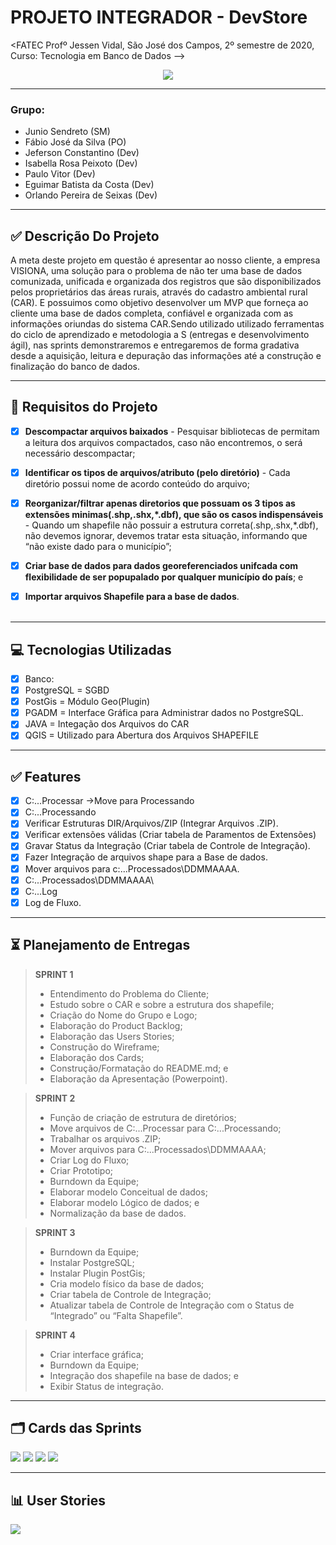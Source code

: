 # PROJETO INTEGRADOR - DevStore
<FATEC Profº Jessen Vidal, São José dos Campos, 2º semestre de 2020, Curso: Tecnologia em Banco de Dados -->
<!--img src="Imagens PI/Logo_Fatec.png"-->
<p align="center">
<img src="/Imagens PI/logo.jpg">


_________________________________________________________________________________________________
### **Grupo:**
- Junio Sendreto  (SM)
- Fábio José da Silva  (PO)
- Jeferson Constantino (Dev)
- Isabella Rosa Peixoto (Dev)
- Paulo Vitor (Dev)
- Eguimar Batista da Costa (Dev)
- Orlando Pereira de Seixas (Dev)
_________________________________________________________________________________________________

## :white_check_mark: Descrição Do Projeto
A meta deste projeto em questão é apresentar ao nosso cliente, a empresa VISIONA, uma solução para o problema de não ter uma base de dados comunizada, unificada e organizada dos registros que são disponibilizados pelos proprietários das áreas rurais, através do cadastro ambiental rural (CAR).   E possuimos como objetivo desenvolver um MVP que forneça ao cliente uma base de dados completa, confiável e organizada com as informações oriundas do sistema CAR.Sendo utilizado utilizado ferramentas do ciclo de aprendizado e metodologia a S (entregas e desenvolvimento ágil), nas sprints demonstraremos e entregaremos de forma gradativa desde a aquisição, leitura e depuração das informações até a construção e finalização do banco de dados.

________________________________________________________________________________________________

## :green_book: Requisitos do Projeto

 - [x]  **Descompactar arquivos baixados** - Pesquisar bibliotecas de permitam a leitura dos arquivos compactados, caso não encontremos, o será necessário descompactar;

 - [x]  **Identificar os tipos de arquivos/atributo (pelo diretório)** - Cada diretório possui nome de acordo conteúdo do arquivo;

 - [x]  **Reorganizar/filtrar apenas diretorios que possuam os 3 tipos as extensões minimas(.shp,.shx,*.dbf), que são os casos indispensáveis** - Quando um shapefile não possuir a estrutura correta(.shp,.shx,*.dbf),  não devemos ignorar, devemos tratar esta situação, informando que “não existe dado para o município”;

 - [x]  **Criar base de dados para dados georeferenciados unifcada com flexibilidade de ser popupalado por qualquer município do país**; e

 - [x]  **Importar arquivos Shapefile para a base de dados**.<br><br>
________________________________________________________________________________________________
## :computer: Tecnologias Utilizadas 

 - [x] Banco:
 - [x] PostgreSQL 	= SGBD
 - [x] PostGis	= Módulo Geo(Plugin)
 - [x] PGADM	= Interface Gráfica para Administrar dados no PostgreSQL.
 - [x] JAVA	= Integação dos Arquivos do CAR
 - [x] QGIS = Utilizado para Abertura dos Arquivos SHAPEFILE
______________________________________________________________________________________________________

## :white_check_mark: Features
- [x] C:\...Processar ->Move para Processando
- [x] C:\...Processando
- [x] Verificar Estruturas DIR/Arquivos/ZIP (Integrar Arquivos .ZIP).
- [x] Verificar extensões válidas (Criar tabela de Paramentos de Extensões)
- [x] Gravar Status da Integração (Criar tabela de Controle de Integração).
- [x] Fazer Integração de arquivos shape para a Base de dados.
- [x] Mover arquivos para c:\...Processados\DDMMAAAA\.
- [x] C:\...Processados\DDMMAAAA\ 	
- [x] C:\...Log	
- [x] Log de Fluxo.
________________________________________________________________________________________________

## :hourglass_flowing_sand: Planejamento de Entregas
>  **SPRINT 1**
>- Entendimento do Problema do Cliente;
>- Estudo sobre o CAR e sobre a estrutura dos shapefile;
>- Criação do Nome do Grupo e Logo;
>- Elaboração do Product Backlog;
>- Elaboração das Users Stories;
>- Construção do Wireframe;
>- Elaboração dos Cards;
>- Construção/Formatação do README.md; e
>- Elaboração da Apresentação (Powerpoint).

>  **SPRINT 2**
>- Função de criação de estrutura de diretórios;
>- Move arquivos de  C:\...Processar para C:\...Processando;
>- Trabalhar os arquivos .ZIP;
>- Mover arquivos para C:\...Processados\DDMMAAAA\;
>- Criar Log do Fluxo;
>- Criar Prototipo;
>- Burndown da Equipe;
>- Elaborar modelo Conceitual de dados;
>- Elaborar modelo Lógico de dados; e
>- Normalização da base de dados.

>  **SPRINT 3**
>- Burndown da Equipe;
>- Instalar PostgreSQL;
>- Instalar Plugin PostGis;
>- Cria modelo físico da base de dados;
>- Criar tabela de Controle de Integração;
>- Atualizar tabela de Controle de Integração com o Status de “Integrado” ou “Falta Shapefile”.

> **SPRINT 4**
>- Criar interface gráfica;
>- Burndown da Equipe;
>- Integração dos shapefile na base de dados; e
>- Exibir Status de integração.

_____________________________________________________________________________________________

## :card_index_dividers: Cards das Sprints
<img src="/Imagens PI/card1.jpg">
<img src="/Imagens PI/card2.jpg">
<img src="/Imagens PI/card3.jpg">
<img src="/Imagens PI/card4.jpg">

_____________________________________________________________________________________________

## :bar_chart: User Stories
<img src="/Imagens PI/User_.jpg">
